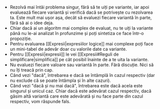 - Rezolvă mai întâi problema singur, fără să te uiți pe variante, iar apoi evaluează fiecare variantă și verifică dacă se potrivește cu rezolvarea ta. Este mult mai ușor așa, decât să evaluezi fiecare variantă în parte, fără să ai o idee deja. 
- Chiar dacă ai un algoritm mai complex de evaluat, nu te uiți la variante până nu le-ai analizat în profunzime și poți sintetiza ce face într-o propoziție.
- Pentru evaluarea [[Expresii|expresiilor logice]] mai complexe poți face un mini-tabel de adevăr doar cu valorile date ca variante.
- Pentru [[Expresii|expresii]] le vei [[Expresii#Reguli de simplificare|simplifica]] pe cât posibil înainte de a te uita la variante.
- Nu evaluezi fiecare valoare sau variantă în parte. Fără discuție. Nici să nu îți treacă prin cap.
- Când vezi "dacă", întrebarea e dacă se întâmplă în cazul respectiv (dar nu exclude că se poate întâmpla și în alte cazuri). 
- Când vezi "dacă și nu mai dacă", întrebarea este dacă acela este singurul și unicul caz. Chiar dacă este adevărat cazul respectiv, dacă găsim altă variantă care este adevărată și nu face parte din cazul respectiv, vom răspunde fals.